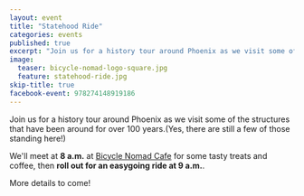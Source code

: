 ```yaml
---
layout: event
title: "Statehood Ride"
categories: events
published: true
excerpt: "Join us for a history tour around Phoenix as we visit some of the structures that have been around for over 100 years"
image:
  teaser: bicycle-nomad-logo-square.jpg
  feature: statehood-ride.jpg
skip-title: true
facebook-event: 978274148919186
---
```


Join us for a history tour around Phoenix as we visit some of the structures that have been around for over 100 years.(Yes, there are still a few of those standing here!)

We'll meet at **8 a.m.** at [Bicycle Nomad Cafe](https://goo.gl/maps/ivCSUT3dxs42) for some tasty treats and coffee, then **roll out for an easygoing ride at 9 a.m.**.

More details to come!

